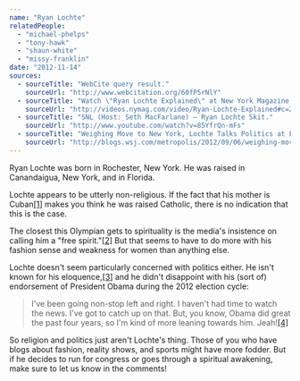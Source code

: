 ```yaml
---
name: "Ryan Lochte"
relatedPeople:
  - "michael-phelps"
  - "tony-hawk"
  - "shaun-white"
  - "missy-franklin"
date: "2012-11-14"
sources:
  - sourceTitle: "WebCite query result."
    sourceUrl: "http://www.webcitation.org/60fP5rNlY"
  - sourceTitle: "Watch \"Ryan Lochte Explained\" at New York Magazine.\""
    sourceUrl: "http://videos.nymag.com/video/Ryan-Lochte-Explained#c=2JJQ7F11Y79Q8JR7&t=Ryan%20Lochte:%20Explained"
  - sourceTitle: "SNL (Host: Seth MacFarlane) – Ryan Lochte Skit."
    sourceUrl: "http://www.youtube.com/watch?v=85YfrQn-mFs"
  - sourceTitle: "Weighing Move to New York, Lochte Talks Politics at Fashion Week."
    sourceUrl: "http://blogs.wsj.com/metropolis/2012/09/06/weighing-move-to-new-york-city-lochte-talks-politics-at-fashion-week/"
---
```


Ryan Lochte was born in Rochester, New York. He was raised in Canandaigua, New York, and in Florida.

Lochte appears to be utterly non-religious. If the fact that his mother is Cuban<a class="source-citation" href="#http://www.webcitation.org/60fP5rNlY" title="WebCite query result.">[1]</a> makes you think he was raised Catholic, there is no indication that this is the case.

The closest this Olympian gets to spirituality is the media's insistence on calling him a "free spirit."<a class="source-citation" href="#http://videos.nymag.com/video/Ryan-Lochte-Explained#c=2JJQ7F11Y79Q8JR7&t=Ryan%20Lochte:%20Explained" title="Watch &quot;Ryan Lochte Explained&quot; at New York Magazine.&quot;">[2]</a> But that seems to have to do more with his fashion sense and weakness for women than anything else.

Lochte doesn't seem particularly concerned with politics either. He isn't known for his eloquence,<a class="source-citation" href="#http://www.youtube.com/watch?v=85YfrQn-mFs" title="SNL (Host: Seth MacFarlane) – Ryan Lochte Skit.">[3]</a> and he didn't disappoint with his (sort of) endorsement of President Obama during the 2012 election cycle:

>I've been going non-stop left and right. I haven't had time to watch the news. I've got to catch up on that. But, you know, Obama did great the past four years, so I'm kind of more leaning towards him. Jeah!<a class="source-citation" href="#http://blogs.wsj.com/metropolis/2012/09/06/weighing-move-to-new-york-city-lochte-talks-politics-at-fashion-week/" title="Weighing Move to New York, Lochte Talks Politics at Fashion Week.">[4]</a>

So religion and politics just aren't Lochte's thing. Those of you who have blogs about fashion, reality shows, and sports might have more fodder. But if he decides to run for congress or goes through a spiritual awakening, make sure to let us know in the comments!